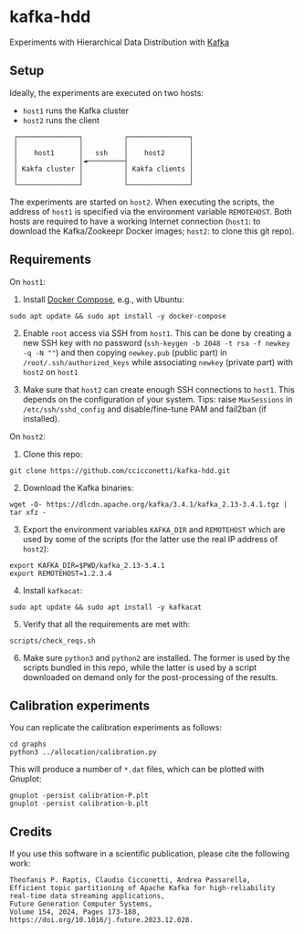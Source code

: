 # kafka-hdd

Experiments with Hierarchical Data Distribution with [Kafka](https://kafka.apache.org/)

## Setup

Ideally, the experiments are executed on two hosts:

- `host1` runs the Kafka cluster
- `host2` runs the client

```
 ┌───────────────┐          ┌───────────────┐
 │               │          │               │
 │    host1      │   ssh    │    host2      │
 │               │◄─────────┤               │
 │ Kakfa cluster │          │ Kakfa clients │
 │               │          │               │
 └───────────────┘          └───────────────┘
```

The experiments are started on `host2`.
When executing the scripts, the address of `host1` is specified via the environment variable `REMOTEHOST`.
Both hosts are required to have a working Internet connection (`host1`: to download the Kafka/Zookeepr Docker images; `host2`: to clone this git repo).

## Requirements


On `host1`:

1. Install [Docker Compose](https://docs.docker.com/compose/), e.g., with Ubuntu:

```
sudo apt update && sudo apt install -y docker-compose
```

2. Enable `root` access via SSH from `host1`. This can be done by creating a new SSH key with no password (`ssh-keygen -b 2048 -t rsa -f newkey -q -N ""`) and then copying `newkey.pub` (public part) in `/root/.ssh/authorized_keys` while associating `newkey` (private part) with `host2` on `host1`

3. Make sure that `host2` can create enough SSH connections to `host1`. This depends on the configuration of your system. Tips: raise `MaxSessions` in `/etc/ssh/sshd_config` and disable/fine-tune PAM and fail2ban (if installed).

On `host2`:

1. Clone this repo:

```
git clone https://github.com/ccicconetti/kafka-hdd.git
```

2. Download the Kafka binaries:

```
wget -O- https://dlcdn.apache.org/kafka/3.4.1/kafka_2.13-3.4.1.tgz | tar xfz -
```

3. Export the environment variables `KAFKA_DIR` and `REMOTEHOST` which are used by some of the scripts (for the latter use the real IP address of `host2`):

```
export KAFKA_DIR=$PWD/kafka_2.13-3.4.1
export REMOTEHOST=1.2.3.4
```

4. Install `kafkacat`:

```
sudo apt update && sudo apt install -y kafkacat
```

5. Verify that all the requirements are met with:

```
scripts/check_reqs.sh
```

6. Make sure `python3` and `python2` are installed. The former is used by the scripts bundled in this repo, while the latter is used by a script downloaded on demand only for the post-processing of the results.

## Calibration experiments

You can replicate the calibration experiments as follows:

```
cd graphs
python3 ../allocation/calibration.py
```

This will produce a number of `*.dat` files, which can be plotted with Gnuplot:

```
gnuplot -persist calibration-P.plt
gnuplot -persist calibration-b.plt
```

## Credits

If you use this software in a scientific publication, please cite the following work:

```
Theofanis P. Raptis, Claudio Cicconetti, Andrea Passarella,
Efficient topic partitioning of Apache Kafka for high-reliability real-time data streaming applications,
Future Generation Computer Systems,
Volume 154, 2024, Pages 173-188,
https://doi.org/10.1016/j.future.2023.12.028.
```
